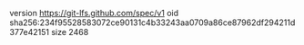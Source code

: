 version https://git-lfs.github.com/spec/v1
oid sha256:234f95528583072ce90131c4b33243aa0709a86ce87962df294211d377e42151
size 2468
